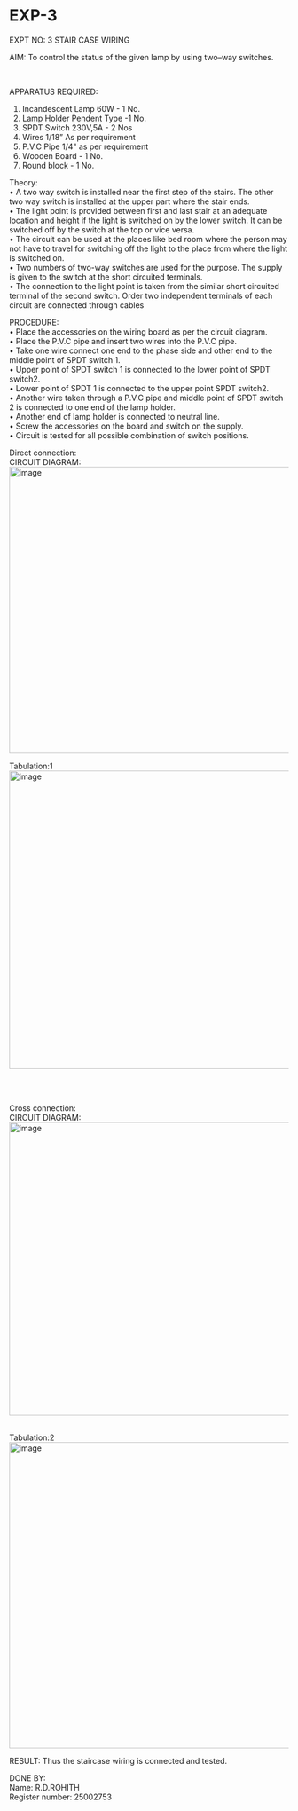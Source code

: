 # EXP-3
EXPT NO: 3				STAIR CASE WIRING                     

 
AIM:  To control the status of the given lamp by using two–way switches. 

<br/>

APPARATUS REQUIRED:
1.	Incandescent Lamp 60W - 1 No.
2.	Lamp Holder	Pendent Type -1 No.
3.	SPDT Switch	230V,5A	- 2 Nos
4.	Wires	1/18”	As per requirement
5.	P.V.C Pipe	1/4" as per requirement
6.	Wooden Board	-	1 No.
7.	Round block	-	1 No.


Theory:
<br/>
•	A two way switch is installed near the first step of the stairs. The other two way switch is installed at the upper part where the stair ends.
<br/>
•	The light point is provided between first and last stair at an adequate location and height if the light is switched on by the lower switch. It can be switched off by the switch at the top or vice versa.
<br/>
•	The circuit can be used at the places like bed room where the person may  not  have  to  travel for switching off the light to the place from where the light is switched on.
<br/>
•	Two  numbers  of  two-way  switches  are  used  for  the  purpose.  The supply is given to the switch at the short circuited terminals.
<br/>
•	The  connection  to  the  light  point  is  taken  from  the  similar  short circuited  terminal  of  the   second  switch.   Order  two  independent terminals of each circuit are connected through  cables 
<br/>


PROCEDURE:
<br/>
•  Place the accessories on the wiring board as per the circuit diagram.
<br/>
•  Place the P.V.C pipe and insert two wires into the P.V.C pipe.
<br/>
•  Take one wire connect one end to the phase side and other end to the middle point of SPDT switch 1.
<br/>
•  Upper point of SPDT switch 1 is connected to the lower point of SPDT switch2.
<br/>
•  Lower point of SPDT 1 is connected to the upper point SPDT switch2.
<br/>
•	Another wire taken through a P.V.C pipe and middle point of SPDT switch 2 is connected to one end of the lamp holder.
<br/>
•  Another end of lamp holder is connected to neutral line.
<br/>
•  Screw the accessories on the board and switch on the supply.
<br/>
•  Circuit is tested for all possible combination of switch positions.
<br/>


Direct connection: 
<br/>
CIRCUIT DIAGRAM: 
<br/>
<img width="540" height="517" alt="image" src="https://github.com/user-attachments/assets/8389d98b-57a9-4393-a3e7-e311e585524b" />
<br/>

Tabulation:1
<br/>
<img width="540" height="538" alt="image" src="https://github.com/user-attachments/assets/2d0834b9-fab7-4e1f-a1f9-9f2fe6ebd16e" />

<br/>
<br/>
	
Cross connection:
<br/>
CIRCUIT DIAGRAM:
<br/>
<img width="540" height="529" alt="image" src="https://github.com/user-attachments/assets/05bb2d54-09ba-445d-975b-a3a28155ef5e" />

<br/>
Tabulation:2
<br/>
<img width="540" height="552" alt="image" src="https://github.com/user-attachments/assets/2b4946a3-3cfb-4606-b340-48e5be462633" />


RESULT:
Thus the staircase wiring is connected and tested.


DONE BY:
<br/>
Name: R.D.ROHITH
<br/>
Register number: 25002753
